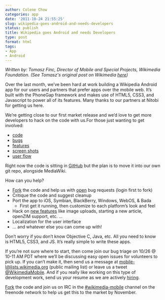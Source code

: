 ```yaml
---
author: Colene Chow
categories: app
date: '2011-10-24 21:55:25'
slug: wikipedia-goes-android-and-needs-developers
status: publish
title: Wikipedia goes Android and needs Developers
type: post
format: html
tags:
- App
- Android
---
```


_Written by: Tomasz Finc, Director of Mobile and Special Projects, Wikimedia Foundation. (See Tomasz's original post on Wikimedia [here](http://blog.wikimedia.org/c/technology/))_

Over the last month, we’ve been hard at work building a Wikipedia Android app for our users and partners that prefer apps over the mobile web. It’s built with the PhoneGap framework and makes use of HTML5, CSS3, and Javascript to power all of its features. Many thanks to our partners at Nitobi for getting us here.

We’re getting close to our first market release and we’d love to get more developers to hack on the code with us.For those just wanting to get involved:

* [code](https://github.com/nitobi/Wikipedia)
* [bugs](https://bugzilla.wikimedia.org/buglist.cgi?resolution=---&query_format=advanced&bug_status=UNCONFIRMED&bug_status=NEW&bug_status=ASSIGNED&bug_status=REOPENED&component=android&product=Wikimedia%20Mobile&list_id=38092)
* [features](http://meta.wikimedia.org/wiki/Mobile_Projects/App_Features_&_Roadmap#Features_committed)
* [screen shots](http://meta.wikimedia.org/wiki/Mobile_Projects/WikipediaAndroidApp)
* [user flow](http://meta.wikimedia.org/w/index.php?title=File:Wikipedia_Android_User_Flow.pdf&page=1)

Right now the code is sitting in [GitHub](https://github.com/nitobi/Wikipedia) but the plan is to move it into our own git repo, alongside MediaWiki.

How can you help?

* [Fork](https://github.com/nitobi/Wikipedia/fork) the code and help us with [open](http://bit.ly/q1B9Bj) bug requests (login first to fork)
* Critique the code and suggest cleanup
* Port the app to iOS, Symbian, BlackBerry, Windows, WebOS, & Bada
  * First get it running, then customize to each platform’s look and feel
* Hack on [new features](https://bugzilla.wikimedia.org/buglist.cgi?list_id=38084&bug_severity=enhancement&resolution=---&query_format=advanced&bug_status=NEW&bug_status=ASSIGNED&bug_status=REOPENED&component=android&product=Wikimedia%20Mobile) like image uploads, starting a new article, openZIM support, etc. …
* Localization for the user interface
* … and whatever else you can come up with!

Don’t worry if you don’t know Objective C, Java, etc. All you need to know is HTML5, CSS3, and JS. It’s really simple to write these apps.

If you’re not sure where to start, then come join our bug triage on 10/26 @ 10-11 AM PDT where we’ll be discussing easy open issues for volunteers to pick up. If you can’t make it, then send us a message at [mobile-l@lists.wikimedia.org](mailto:mobile-l@lists.wikimedia.org) (public mailing list) or leave us a tweet [@WikimediaMobile](http://twitter.com/WikimediaMobile). And if you really like working on this type of development work, send us your resume as we are actively [hiring](http://wikimediafoundation.org/wiki/Job_openings/Software_Developer,_Mobile).

[Fork](https://github.com/nitobi/Wikipedia/fork) the code and join us on IRC in the [#wikimedia-mobile](http://webchat.freenode.net/?channels=wikimedia-mobile) channel on the freenode network to help us get this to the market by November.
